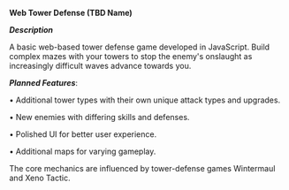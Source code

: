 **Web Tower Defense (TBD Name)**


**_Description_**

A basic web-based tower defense game developed in JavaScript. Build complex mazes with your towers to stop the enemy's onslaught as increasingly difficult waves advance towards you. 


**_Planned Features_**:

• Additional tower types with their own unique attack types and upgrades.

• New enemies with differing skills and defenses.

• Polished UI for better user experience.

• Additional maps for varying gameplay.


The core mechanics are influenced by tower-defense games Wintermaul and Xeno Tactic.
